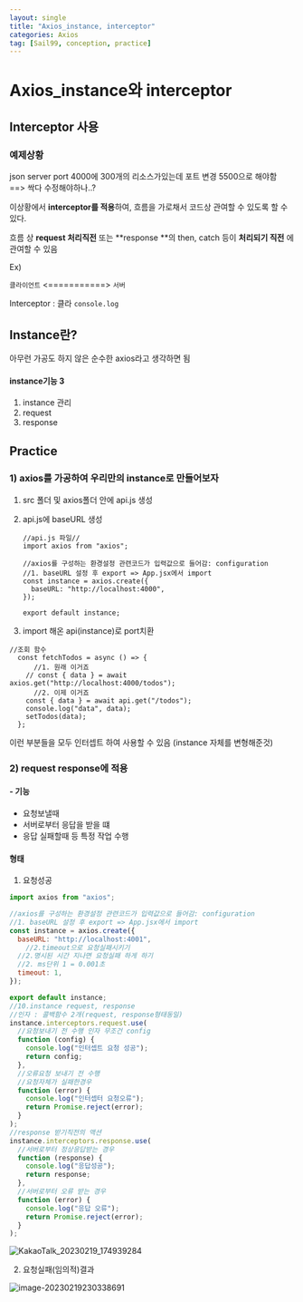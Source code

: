 ```yaml
---
layout: single
title: "Axios_instance, interceptor"
categories: Axios
tag: [Sail99, conception, practice]
---
```


# Axios_instance와 interceptor

## Interceptor 사용

### 예제상황

json server port 4000에 300개의 리소스가있는데
포트 변경 5500으로 해야함 ==> 싹다 수정해야하나..?

이상황에서 **interceptor를 적용**하여,
흐름을 가로채서 코드상 관여할 수 있도록 할 수 있다.

흐름 상
**request 처리직전** 또는 **response **의 then, catch 등이 **처리되기 직전** 에 관여할 수 있음

Ex)

`클라이언트` <===========> `서버`

Interceptor : 클라 `console.log`

## Instance란?

아무런 가공도 하지 않은 순수한 axios라고 생각하면 됨

#### instance기능 3

1. instance 관리
2. request
3. response

## Practice

### 1) axios를 가공하여 우리만의 instance로 만들어보자

1. src 폴더 및 axios폴더 안에 api.js 생성

2. api.js에 baseURL 생성

   ```react
   //api.js 파일//
   import axios from "axios";

   //axios를 구성하는 환경설정 관련코드가 입력값으로 들어감: configuration
   //1. baseURL 설정 후 export => App.jsx에서 import
   const instance = axios.create({
     baseURL: "http://localhost:4000",
   });

   export default instance;
   ```

3. import 해온 api(instance)로 port치환

```react
//조회 함수
  const fetchTodos = async () => {
      //1. 원래 이거죠
    // const { data } = await axios.get("http://localhost:4000/todos");
      //2. 이제 이거죠
    const { data } = await api.get("/todos");
    console.log("data", data);
    setTodos(data);
  };
```

이런 부분들을 모두 인터셉트 하여 사용할 수 있음
(instance 자체를 변형해준것)

### 2) request response에 적용

#### - 기능

- 요청보낼때
- 서버로부터 응답을 받을 떄
- 응답 실패할때 등 특정 작업 수행

#### 형태

1. 요청성공

```js
import axios from "axios";

//axios를 구성하는 환경설정 관련코드가 입력값으로 들어감: configuration
//1. baseURL 설정 후 export => App.jsx에서 import
const instance = axios.create({
  baseURL: "http://localhost:4001",
    //2.timeout으로 요청실패시키기
  //2.명시된 시간 지나면 요청실패 하게 하기
  //2. ms단위 1 = 0.001초
  timeout: 1,
});

export default instance;
//10.instance request, response
//인자 : 콜백함수 2개(request, response형태동일)
instance.interceptors.request.use(
  //요청보내기 전 수행 인자 무조건 config
  function (config) {
    console.log("인터셉트 요청 성공");
    return config;
  },
  //오류요청 보내기 전 수행
  //요청자체가 실패한경우
  function (error) {
    console.log("인터셉터 요청오류");
    return Promise.reject(error);
  }
);
//response 받기직전의 액션
instance.interceptors.response.use(
  //서버로부터 정상응답받는 경우
  function (response) {
    console.log("응답성공");
    return response;
  },
  //서버로부터 오류 받는 경우
  function (error) {
    console.log("응답 오류");
    return Promise.reject(error);
  }
);
```

![KakaoTalk_20230219_174939284](<https://bnwhaled.github.io/images/23-02-17-Axios(2)/KakaoTalk_20230219_174939284.png>)

2. 요청실패(임의적)결과

![image-20230219230338691](https://bnwhaled.github.io/images/23-02-17-Axios(2)/image-20230219230338691.png)
